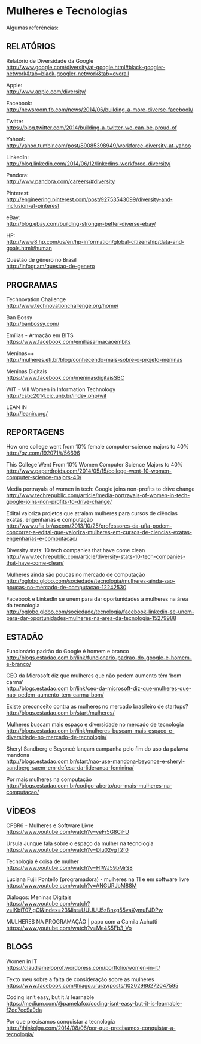 # Mulheres e Tecnologias

Algumas referências:

RELATÓRIOS
-----------

Relatório de Diversidade da Google  
http://www.google.com/diversity/at-google.html#black-googler-network&tab=black-googler-network&tab=overall

Apple:  
http://www.apple.com/diversity/

Facebook:  
http://newsroom.fb.com/news/2014/06/building-a-more-diverse-facebook/

Twitter  
https://blog.twitter.com/2014/building-a-twitter-we-can-be-proud-of

Yahoo!:  
http://yahoo.tumblr.com/post/89085398949/workforce-diversity-at-yahoo

LinkedIn:  
http://blog.linkedin.com/2014/06/12/linkedins-workforce-diversity/

Pandora:  
http://www.pandora.com/careers/#diversity

Pinterest:  
http://engineering.pinterest.com/post/92753543099/diversity-and-inclusion-at-pinterest

eBay:  
http://blog.ebay.com/building-stronger-better-diverse-ebay/

HP:  
http://www8.hp.com/us/en/hp-information/global-citizenship/data-and-goals.html#human

Questão de gênero no Brasil  
http://infogr.am/questao-de-genero


PROGRAMAS
-----------

Technovation Challenge  
http://www.technovationchallenge.org/home/

Ban Bossy  
http://banbossy.com/

Emílias - Armação em BITS  
https://www.facebook.com/emiliasarmacaoembits

Meninas++  
http://mulheres.eti.br/blog/conhecendo-mais-sobre-o-projeto-meninas

Meninas Digitais  
https://www.facebook.com/meninasdigitaisSBC

WIT - VIII Women in Information Technology  
http://csbc2014.cic.unb.br/index.php/wit

LEAN IN  
http://leanin.org/


REPORTAGENS
-----------

How one college went from 10% female computer-science majors to 40%  
http://qz.com/192071/t/56696

This College Went From 10% Women Computer Science Majors to 40%  
http://www.paperdroids.com/2014/05/15/college-went-10-women-computer-science-majors-40/

Media portrayals of women in tech: Google joins non-profits to drive change  
http://www.techrepublic.com/article/media-portrayals-of-women-in-tech-google-joins-non-profits-to-drive-change/

Edital valoriza projetos que atraiam mulheres para cursos de ciências exatas, engenharias e computação  
http://www.ufla.br/ascom/2013/10/25/professores-da-ufla-podem-concorrer-a-edital-que-valoriza-mulheres-em-cursos-de-ciencias-exatas-engenharias-e-computacao/

Diversity stats: 10 tech companies that have come clean  
http://www.techrepublic.com/article/diversity-stats-10-tech-companies-that-have-come-clean/

Mulheres ainda são poucas no mercado de computação  
http://oglobo.globo.com/sociedade/tecnologia/mulheres-ainda-sao-poucas-no-mercado-de-computacao-12242530

Facebook e LinkedIn se unem para dar oportunidades a mulheres na área da tecnologia  
http://oglobo.globo.com/sociedade/tecnologia/facebook-linkedin-se-unem-para-dar-oportunidades-mulheres-na-area-da-tecnologia-15279988


ESTADÃO
-----------

Funcionário padrão do Google é homem e branco  
http://blogs.estadao.com.br/link/funcionario-padrao-do-google-e-homem-e-branco/

CEO da Microsoft diz que mulheres que não pedem aumento têm ‘bom carma’  
http://blogs.estadao.com.br/link/ceo-da-microsoft-diz-que-mulheres-que-nao-pedem-aumento-tem-carma-bom/

Existe preconceito contra as mulheres no mercado brasileiro de startups?  
http://blogs.estadao.com.br/start/mulheres/

Mulheres buscam mais espaço e diversidade no mercado de tecnologia  
http://blogs.estadao.com.br/link/mulheres-buscam-mais-espaco-e-diversidade-no-mercado-de-tecnologia/

Sheryl Sandberg e Beyoncé lançam campanha pelo fim do uso da palavra mandona  
http://blogs.estadao.com.br/start/nao-use-mandona-beyonce-e-sheryl-sandberg-saem-em-defesa-da-lideranca-feminina/

Por mais mulheres na computação  
http://blogs.estadao.com.br/codigo-aberto/por-mais-mulheres-na-computacao/


VÍDEOS
-----------

CPBR6 - Mulheres e Software Livre  
https://www.youtube.com/watch?v=veFr5G8CiFU

Ursula Junque fala sobre o espaço da mulher na tecnologia  
https://www.youtube.com/watch?v=DIu02vgT2f0

Tecnologia é coisa de mulher  
https://www.youtube.com/watch?v=HfWJ59bMrS8

Luciana Fujii Pontello (programadora) - mulheres na TI e em software livre  
https://www.youtube.com/watch?v=ANGURJbM88M

Diálogos: Meninas Digitais  
https://www.youtube.com/watch?v=lKbjT07_gCI&index=23&list=UUUUU5zBnxg55vaXymuFJDPw

MULHERES NA PROGRAMAÇÃO | papo com a Camila Achutti  
https://www.youtube.com/watch?v=Me4S5Fb3_Vo

BLOGS
-----------

Women in IT  
https://claudiameloprof.wordpress.com/portfolio/women-in-it/

Texto meu sobre a falta de consideração sobre as mulheres  
https://www.facebook.com/thiago.ururay/posts/10202986272047595

Coding isn’t easy, but it *is* learnable  
https://medium.com/@pamelafox/coding-isnt-easy-but-it-is-learnable-f2dc7ec9a9da

Por que precisamos conquistar a tecnologia  
http://thinkolga.com/2014/08/06/por-que-precisamos-conquistar-a-tecnologia/
